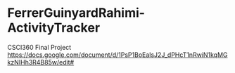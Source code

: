 # FerrerGuinyardRahimi-ActivityTracker
CSCI360 Final Project
https://docs.google.com/document/d/1PsP1BoEalsJ2J_dPHcT1nRwiN1kqMGkzNIHh3R4B85w/edit#
